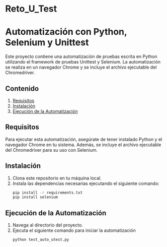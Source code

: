 # Reto_U_Test
# Automatización con Python, Selenium y Unittest

Este proyecto contiene una automatización de pruebas escrita en Python utilizando el framework de pruebas Unittest y Selenium. La automatización se realiza en un navegador Chrome y se incluye el archivo ejecutable del Chromedriver.

## Contenido

1. [Requisitos](#requisitos)
2. [Instalación](#instalación)
3. [Ejecución de la Automatización](#ejecución-de-la-automatización)
   

## Requisitos

Para ejecutar esta automatización, asegúrate de tener instalado Python y el navegador Chrome en tu sistema. Además, se incluye el archivo ejecutable del Chromedriver para su uso con Selenium.

## Instalación

1. Clona este repositorio en tu máquina local.
2. Instala las dependencias necesarias ejecutando el siguiente comando:
   ```bash
   pip install -r requirements.txt
   pip install selenium

## Ejecución de la Automatización
1. Navega al directorio del proyecto.
2. Ejecuta el siguiente comando para iniciar la automatización
   ```bash
   python test_auto_utest.py

   

